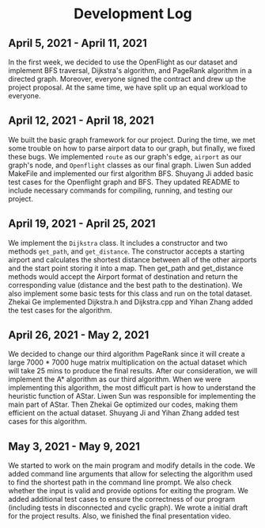 <h1 align="center">Development Log</h1>

## April 5, 2021 - April 11, 2021
  In the first week, we decided to use the OpenFlight as our dataset and implement BFS traversal, Dijkstra's algorithm, and PageRank algorithm in a directed graph. Moreover, everyone signed the contract and drew up the project proposal. At the same time, we have split up an equal workload to everyone. 

## April 12, 2021 - April 18, 2021
  We built the basic graph framework for our project. During the time, we met some trouble on how to parse airport data to our graph, but finally, we fixed these bugs.
  We implemented `route` as our graph's edge, `airport` as our graph's node, and `Openflight` classes as our final graph. Liwen Sun added MakeFile and implemented our first algorithm BFS. Shuyang Ji added basic test cases for the Openflight graph and BFS. They updated README to include necessary commands for compiling, running, and testing our project.

## April 19, 2021 - April 25, 2021
  We implement the `Dijkstra` class. It includes a constructor and two methods `get_path`, and `get_distance`. The constructor accepts a starting airport and calculates the shortest distance between all of the other airports and the start point storing it into a map. Then get_path and get_distance methods would accept the Airport format of destination and return the corresponding value (distance and the best path to the destination). We also implement some basic tests for this class and run on the total dataset.  Zhekai Ge implemented Dijkstra.h and Dijkstra.cpp and Yihan Zhang added the test cases for the algorithm.


## April 26, 2021 - May 2, 2021
  We decided to change our third algorithm PageRank since it will create a large 7000 * 7000 huge matrix multiplication on the actual dataset which will take 25 mins to produce the final results. After our consideration, we will implement the A* algorithm as our third algorithm. When we were implementing this algorithm, the most difficult part is how to understand the heuristic function of AStar. Liwen Sun was responsible for implementing the main part of AStar. Then Zhekai Ge optimized our codes, making them efficient on the actual dataset. Shuyang Ji and Yihan Zhang added test cases for this algorithm.

## May 3, 2021 - May 9, 2021
  We started to work on the main program and modify  details in the code. We added command line arguments that allow for selecting the algorithm used to find the shortest path in the command line prompt. We also check whether the input is valid and provide options for exiting the program. We added additional test cases to ensure the correctness of our program (including tests in disconnected and cyclic graph). We wrote a initial draft for the project results. Also, we finished the final presentation video.
